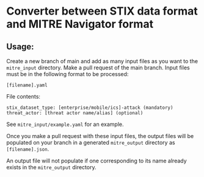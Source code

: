 # Converter between STIX data format and MITRE Navigator format

## Usage:
Create a new branch of main and add as many input files as you want to the `mitre_input` directory. Make a pull request of the main branch. Input files must be in the following format to be processed:

```[filename].yaml```

File contents:
```
stix_dataset_type: [enterprise/mobile/ics]-attack (mandatory)
threat_actor: [threat actor name/alias] (optional)
```
See `mitre_input/example.yaml` for an example.

Once you make a pull request with these input files, the output files will be populated on your branch in a generated `mitre_output` directory as `[filename].json`. 

An output file will not populate if one corresponding to its name already exists in the `mitre_output` directory. 
